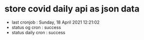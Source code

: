 # store covid daily api as json data

- last cronjob : Sunday, 18 April 2021 12:21:02
- status og cron : success
- status daily cron : success
      
      
